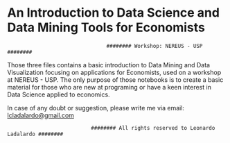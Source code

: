 #  An Introduction to Data Science and Data Mining Tools for Economists
                                    
                                    ######## Workshop: NEREUS - USP ######## 
Those three files contains a basic introduction to Data Mining and Data Visualization focusing on applications for Economists,
used on a workshop at NEREUS - USP. The only purpose of those notebooks is to create a basic material for those who are new
at programing or have a keen interest in Data Science applied to economics.

In case of any doubt or suggestion, please write me via email: lcladalardo@gmail.com

                               ######## All rights reserved to Leonardo Ladalardo ########

